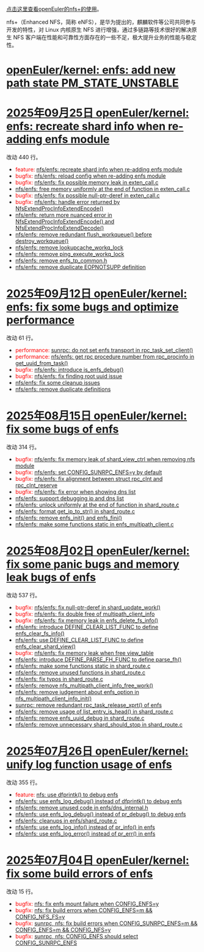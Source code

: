 [点击这里查看openEuler的nfs+的使用](https://chenxiaosong.com/course/nfs/openeuler-enfs.html)。

nfs+（Enhanced NFS，简称 eNFS），是华为提出的，麒麟软件等公司共同参与开发的特性，对 Linux 内核原生 NFS 进行增强，通过多链路等技术很好的解决原生 NFS 客户端在性能和可靠性方面存在的一些不足，极大提升业务的性能与稳定性。

# [openEuler/kernel: enfs: add new path state PM_STATE_UNSTABLE](https://gitee.com/openeuler/kernel/pulls/18249/commits)

# [2025年09月25日 openEuler/kernel: enfs: recreate shard info when re-adding enfs module](https://gitee.com/openeuler/kernel/pulls/17973/commits)

改动 440 行。<!-- 15+355+537+314+61+440 = 1722 -->

- <span style="color:red">feature: </span>[nfs/enfs: recreate shard info when re-adding enfs module](https://gitee.com/openeuler/kernel/commit/01f8a9007306f71ce2f9d1642d0de754b976c353)
- <span style="color:red">bugfix: </span>[nfs/enfs: reload config when re-adding enfs module](https://gitee.com/openeuler/kernel/commit/c83bfa180d2e2a0b9f1a39cc641b4b4839f5d8b3)
- <span style="color:red">bugfix: </span>[nfs/enfs: fix possible memory leak in exten_call.c](https://gitee.com/openeuler/kernel/commit/b31506834cd780cb0574b0d48c85cffabf73e6ca)
- [nfs/enfs: free memory uniformly at the end of function in exten_call.c](https://gitee.com/openeuler/kernel/commit/b6300d7bb68a616ffa9ee278daead4cb3e9698c1)
- <span style="color:red">bugfix: </span>[nfs/enfs: fix possible null-ptr-deref in exten_call.c](https://gitee.com/openeuler/kernel/commit/ba6ad67f35cf88bfc9036cd7c30a23957a7b38b4)
- <span style="color:red">bugfix: </span>[nfs/enfs: handle error returned by NfsExtendProcInfoExtendEncode()](https://gitee.com/openeuler/kernel/commit/d2f0e013f9f87e5d60f65602517fa9837cde5e12)
- [nfs/enfs: return more nuanced error in NfsExtendProcInfoExtendEncode() and NfsExtendProcInfoExtendDecode()](https://gitee.com/openeuler/kernel/commit/965d05feb591c2675cdcc15d4f23f1d3ca8e8610)
- [nfs/enfs: remove redundant flush_workqueue() before destroy_workqueue()](https://gitee.com/openeuler/kernel/commit/6887a78ae29e55d6bb8d99177afd2e0dc0bbe424)
- [nfs/enfs: remove lookupcache_workq_lock](https://gitee.com/openeuler/kernel/commit/8f2393a3b9b05e718df2a9bee9aafc94546b61b0)
- [nfs/enfs: remove ping_execute_workq_lock](https://gitee.com/openeuler/kernel/commit/2ce743a252aa9f7b58e7d42ae65e936c440d67b9)
- [nfs/enfs: remove enfs_tp_common.h](https://gitee.com/openeuler/kernel/commit/5797e07079ce65c21872506f9fc8cda9cc413c55)
- [nfs/enfs: remove duplicate EOPNOTSUPP definition](https://gitee.com/openeuler/kernel/commit/9b3a7b07e0df58566869da185945346f43a358f9)

# [2025年09月12日 openEuler/kernel: enfs: fix some bugs and optimize performance](https://gitee.com/openeuler/kernel/pulls/17898/commits)

改动 61 行。<!-- 15+355+537+314+61 -->

- <span style="color:red">performance: </span>[sunrpc: do not set enfs transport in rpc_task_set_client()](https://gitee.com/openeuler/kernel/commit/24f295baf843a8d506ea8ff7c14f9435b8f9a62b)
- <span style="color:red">performance: </span>[nfs/enfs: get rpc procedure number from rpc_procinfo in get_uuid_from_task()](https://gitee.com/openeuler/kernel/commit/0e7a7ac732578ca804d5d81b26ef88869669d5a6)
- <span style="color:red">bugfix: </span>[nfs/enfs: introduce is_enfs_debug()](https://gitee.com/openeuler/kernel/commit/0fbb6e383e6818e7f24f90388d061f020f9640b0)
- <span style="color:red">bugfix: </span>[nfs/enfs: fix finding root uuid issue](https://gitee.com/openeuler/kernel/commit/96155a2ffed0ef662cfb6f30c9eaf575d19c9cc0)
- [nfs/enfs: fix some cleanup issues](https://gitee.com/openeuler/kernel/commit/22519a440ab80af2f3c8530aec7a4a1b3c9892ea)
- [nfs/enfs: remove duplicate definitions](https://gitee.com/openeuler/kernel/commit/960de6c02b85577e9b2851bcf1ef42a8c4b5376f)

# [2025年08月15日 openEuler/kernel: fix some bugs of enfs](https://gitee.com/openeuler/kernel/pulls/17479/commits)

改动 314 行。<!-- 15+355+537+314 -->

- <span style="color:red">bugfix: </span>[nfs/enfs: fix memory leak of shard_view_ctrl when removing nfs module](https://gitee.com/openeuler/kernel/commit/068e87b7ffc2d168cedd409e48e262b8dc0b9017)
- <span style="color:red">bugfix: </span>[nfs/enfs: set CONFIG_SUNRPC_ENFS=y by default](https://gitee.com/openeuler/kernel/commit/0b85eddf5ae7ab0cf1aec485e0e2fbd13b38ff1b)
- <span style="color:red">bugfix: </span>[nfs/enfs: fix alignment between struct rpc_clnt and rpc_clnt_reserve](https://gitee.com/openeuler/kernel/commit/59da5fcc7897637e47a2f7c63535379b01e26909)
- <span style="color:red">bugfix: </span>[nfs/enfs: fix error when showing dns list](https://gitee.com/openeuler/kernel/commit/ef21a71a781b6fb424d5aa0229b37be4788e3136)
- [nfs/enfs: support debugging ip and dns list](https://gitee.com/openeuler/kernel/commit/7d7c14ce5591646018ff176c1e232eef23c332fb)
- [nfs/enfs: unlock uniformly at the end of function in shard_route.c](https://gitee.com/openeuler/kernel/commit/c214f46042043f23f8b916a8f7275dc49c773999)
- [nfs/enfs: format get_ip_to_str() in shard_route.c](https://gitee.com/openeuler/kernel/commit/c591cbd938429333b46451adc60a30c967b50e33)
- [nfs/enfs: remove enfs_init() and enfs_fini()](https://gitee.com/openeuler/kernel/commit/5c582afec12819031e40ac56ad6f77adccfde048)
- [nfs/enfs: make some functions static in enfs_multipath_client.c](https://gitee.com/openeuler/kernel/commit/bc954e6ba5c80f2f7fafde7cd2eb818628421786)

# [2025年08月02日 openEuler/kernel: fix some panic bugs and memory leak bugs of enfs](https://gitee.com/openeuler/kernel/pulls/17205/commits)

改动 537 行。<!-- 15+355+537 -->

- <span style="color:red">bugfix: </span>[nfs/enfs: fix null-ptr-deref in shard_update_work()](https://gitee.com/openeuler/kernel/commit/b29f941d7c6454ae39e85a23d8a004f47b274505)
- <span style="color:red">bugfix: </span>[nfs/enfs: fix double free of multipath_client_info](https://gitee.com/openeuler/kernel/commit/d6f01631a69cbca08be0157a09f30a93283c50d4)
- <span style="color:red">bugfix: </span>[nfs/enfs: fix memory leak in enfs_delete_fs_info()](https://gitee.com/openeuler/kernel/commit/f42fc08b94165563565d2c3cfda2bf208b2579cd)
- [nfs/enfs: introduce DEFINE_CLEAR_LIST_FUNC to define enfs_clear_fs_info()](https://gitee.com/openeuler/kernel/commit/2d5981287b67cc1a5d9231bff267f90001251ba3)
- [nfs/enfs: use DEFINE_CLEAR_LIST_FUNC to define enfs_clear_shard_view()](https://gitee.com/openeuler/kernel/commit/c91d7a809058cb3e7dfe883f7273d2f3e4dfea5a)
- <span style="color:red">bugfix: </span>[nfs/enfs: fix memory leak when free view_table](https://gitee.com/openeuler/kernel/commit/ca593c48d1e16a8143aa02ec6f8234d1a05af45e)
- [nfs/enfs: introduce DEFINE_PARSE_FH_FUNC to define parse_fh()](https://gitee.com/openeuler/kernel/commit/341daeb30f7a89cce5b355a537c49064ccd6a0cf)
- [nfs/enfs: make some functions static in shard_route.c](https://gitee.com/openeuler/kernel/commit/219d679b1436559ee1997f657294a29631f3dfbc)
- [nfs/enfs: remove unused functions in shard_route.c](https://gitee.com/openeuler/kernel/commit/a08dbac46462aacf6b2d34dd69b7b93c67383442)
- [nfs/enfs: fix typos in shard_route.c](https://gitee.com/openeuler/kernel/commit/fddc2e489dfbdc50e57d1716641fdaad54a6bf04)
- [nfs/enfs: remove nfs_multipath_client_info_free_work()](https://gitee.com/openeuler/kernel/commit/d11adecaa2cf72263a972a7348377c7c92e50ee4)
- [nfs/enfs: remove judgement about enfs_option in nfs_multipath_client_info_init()](https://gitee.com/openeuler/kernel/commit/1b175bd74767555c8d096ff44483834b78921ec9)
- [sunrpc: remove redundant rpc_task_release_xprt() of enfs](https://gitee.com/openeuler/kernel/commit/918127ac2167cf836ce2ebcb3b15665584bccb77)
- [nfs/enfs: remove usage of list_entry_is_head() in shard_route.c](https://gitee.com/openeuler/kernel/commit/23ee6e77f816d7527aa8a0eb7bf7bcce88d99db9)
- [nfs/enfs: remove enfs_uuid_debug in shard_route.c](https://gitee.com/openeuler/kernel/commit/11caad69b1bff61d4b809a8126e866cfab81e34e)
- [nfs/enfs: remove unnecessary shard_should_stop in shard_route.c](https://gitee.com/openeuler/kernel/commit/0f58edce86117b769f8e675a2265336676c780c1)

# [2025年07月26日 openEuler/kernel: unify log function usage of enfs](https://gitee.com/openeuler/kernel/pulls/17266/commits)

改动 355 行。<!-- 15+355 -->

<!--
搜索日志函数:
  - git diff 搜索: dprintk|dfprintk|pr_info|pr_err|pr_debug
  - vim 搜索: dprintk\|dfprintk\|pr_info\|pr_err\|pr_debug
  - grep: grep -E dprintk\|dfprintk\|pr_info\|pr_err\|pr_debug
-->

- <span style="color:red">feature: </span>[nfs: use dfprintk() to debug enfs](https://gitee.com/openeuler/kernel/commit/e6faa11b29056bfdd959b913c1da731f3f8f5770)
- [nfs/enfs: use enfs_log_debug() instead of dfprintk() to debug enfs](https://gitee.com/openeuler/kernel/commit/74cbdf25fcf1cd15c2a2de1050f8b42bd93aa9d2)
- [nfs/enfs: remove unused code in enfs/dns_internal.h](https://gitee.com/openeuler/kernel/commit/28504d23f7771a50d8bbdd1882854861ea41feb6)
- [nfs/enfs: use enfs_log_debug() instead of pr_debug() to debug enfs](https://gitee.com/openeuler/kernel/commit/fac67ff637aa9d6301bb948bdb201416a7b2405f)
- [nfs/enfs: cleanups in enfs/shard_route.c](https://gitee.com/openeuler/kernel/commit/4fa937704cd76e82c6c91fe28e9a816aab3b690c)
- [nfs/enfs: use enfs_log_info() instead of pr_info() in enfs](https://gitee.com/openeuler/kernel/commit/de09a3d1076cccbce3970d3ee1008c6f6101e9b8)
- [nfs/enfs: use enfs_log_error() instead of pr_err() in enfs](https://gitee.com/openeuler/kernel/commit/69ccb9f7620d556dc3cd02572d34b145564d8591)

# [2025年07月04日 openEuler/kernel: fix some build errors of enfs](https://gitee.com/openeuler/kernel/pulls/16891/commits)

改动 15 行。

- <span style="color:red">bugfix: </span>[nfs: fix enfs mount failure when CONFIG_ENFS=y](https://gitee.com/openeuler/kernel/commit/f4f81ee1ead7362e5bb0b6b2fdebb3049cbaa76e)
- <span style="color:red">bugfix: </span>[nfs: fix build errors when CONFIG_ENFS=m && CONFIG_NFS_FS=y](https://gitee.com/openeuler/kernel/commit/53806d18641c15b833cd6f4f7c540c3018099d7f)
- <span style="color:red">bugfix: </span>[sunrpc, nfs: fix build errors when CONFIG_SUNRPC_ENFS=m && CONFIG_ENFS=m && CONFIG_NFS=y](https://gitee.com/openeuler/kernel/commit/2b5eae5c990f2df1de43dbae22fd46ebab87a3af)
- <span style="color:red">bugfix: </span>[sunrpc, nfs: CONFIG_ENFS should select CONFIG_SUNRPC_ENFS](https://gitee.com/openeuler/kernel/commit/9ec2dde4a003ebdebab8bf6f54e2c96c229b85ce)

